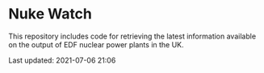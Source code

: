 # Nuke Watch

This repository includes code for retrieving the latest information available on the output of EDF nuclear power plants in the UK.

Last updated: 2021-07-06 21:06